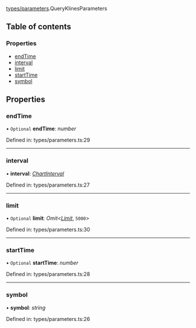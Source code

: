 [types/parameters](../modules/Module:-types/parameters).QueryKlinesParameters

## Table of contents

### Properties

- [endTime](./Interface:-QueryKlinesParameters#endtime)
- [interval](./Interface:-QueryKlinesParameters#interval)
- [limit](./Interface:-QueryKlinesParameters#limit)
- [startTime](./Interface:-QueryKlinesParameters#starttime)
- [symbol](./Interface:-QueryKlinesParameters#symbol)

## Properties

### endTime

• `Optional` **endTime**: *number*

Defined in: types/parameters.ts:29

___

### interval

• **interval**: [*ChartInterval*](../modules/Module:-types/enums#chartinterval)

Defined in: types/parameters.ts:27

___

### limit

• `Optional` **limit**: *Omit*<[*Limit*](../modules/Module:-types/enums#limit), ``5000``\>

Defined in: types/parameters.ts:30

___

### startTime

• `Optional` **startTime**: *number*

Defined in: types/parameters.ts:28

___

### symbol

• **symbol**: *string*

Defined in: types/parameters.ts:26
